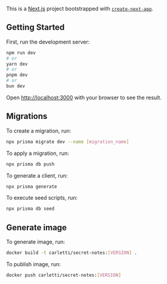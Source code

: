 This is a [Next.js](https://nextjs.org/) project bootstrapped with [`create-next-app`](https://github.com/vercel/next.js/tree/canary/packages/create-next-app).

## Getting Started

First, run the development server:

```bash
npm run dev
# or
yarn dev
# or
pnpm dev
# or
bun dev
```

Open [http://localhost:3000](http://localhost:3000) with your browser to see the result.

## Migrations

To create a migration, run:

```bash
npx prisma migrate dev --name [migration_name]
```

To apply a migration, run:

```bash
npx prisma db push
```

To generate a client, run:

```bash
npx prisma generate
```

To execute seed scripts, run:

```bash
npx prisma db seed
```

## Generate image

To generate image, run:

```bash
docker build -t carletti/secret-notes:[VERSION] .
```

To publish image, run:

```bash
docker push carletti/secret-notes:[VERSION]
```
